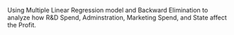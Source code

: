 Using Multiple Linear Regression model and Backward Elimination to analyze how R&D Spend, Adminstration, Marketing Spend, and State affect the Profit.

